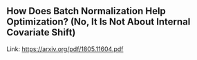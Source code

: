 ## How Does Batch Normalization Help Optimization? (No, It Is Not About Internal Covariate Shift)

Link: https://arxiv.org/pdf/1805.11604.pdf
